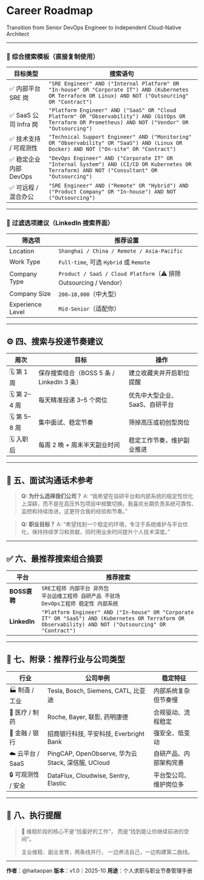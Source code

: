 # Career Roadmap

Transition from Senior DevOps Engineer to Independent Cloud-Native Architect

---

### 🔹 综合搜索模板（直接复制使用）

| 目标类型 | 搜索语句 |
|-----------|-----------|
| ✅ 内部平台 SRE 岗 | `"SRE Engineer" AND ("Internal Platform" OR "In-house" OR "Corporate IT") AND (Kubernetes OR Terraform OR Linux) AND NOT ("Outsourcing" OR "Contract")` |
| ✅ SaaS 公司 Infra 岗 | `"Platform Engineer" AND ("SaaS" OR "Cloud Platform" OR "Observability") AND (GitOps OR Terraform OR Prometheus) AND NOT ("Vendor" OR "Outsourcing")` |
| ✅ 技术支持 / 可观测性 | `"Technical Support Engineer" AND ("Monitoring" OR "Observability" OR "SaaS") AND (Linux OR Docker) AND NOT ("On-site" OR "Contract")` |
| ✅ 稳定企业内部 DevOps | `"DevOps Engineer" AND ("Corporate IT" OR "Internal System") AND (CI/CD OR Kubernetes OR Terraform) AND NOT ("Consultant" OR "Outsourcing")` |
| ✅ 可远程 / 混合办公 | `"SRE Engineer" AND ("Remote" OR "Hybrid") AND ("Product Company" OR "In-house") AND NOT ("Outsourcing")` |

---

### 🔹 过滤选项建议（LinkedIn 搜索界面）
| 筛选项 | 推荐设置 |
|---------|----------|
| Location | `Shanghai / China / Remote / Asia-Pacific` |
| Work Type | `Full-time`, 可选 `Hybrid` 或 `Remote` |
| Company Type | `Product / SaaS / Cloud Platform`（⚠️ 排除 Outsourcing / Vendor） |
| Company Size | `200–10,000`（中大型） |
| Experience Level | `Mid-Senior`（适配你） |

---

## ⚙️ 四、搜索与投递节奏建议

| 周次 | 目标 | 操作 |
|------|------|------|
| 🗓️ 第 1 周 | 保存搜索组合（BOSS 5 条 / LinkedIn 3 条） | 建立收藏夹并开启职位提醒 |
| 🗓️ 第 2–4 周 | 每天精准投递 3–5 个岗位 | 优先中大型企业、SaaS、自研平台 |
| 🗓️ 第 5–8 周 | 集中面试、稳定节奏 | 筛掉高压或初创型岗位 |
| 🗓️ 入职后 | 每周 2 晚 + 周末半天副业时间 | 稳定工作节奏，维护副业推进 |

---

## 🧩 五、面试沟通话术参考

> **Q: 为什么选择我们公司？**
> A: “我希望在自研平台和内部系统的稳定性优化上深耕，而不是在高压外包项目中频繁切换。我喜欢长期负责系统可靠性、监控和持续改进，这更符合我的经验和节奏。”

> **Q: 职业目标？**
> A: “希望找到一个稳定的环境，专注于系统维护与平台优化，保持持续学习和贡献，同时用业余时间提升个人技术深度。”

---

## ✅ 六、最推荐搜索组合摘要

| 平台 | 推荐搜索 |
|-------|----------|
| **BOSS直聘** | `SRE工程师 内部平台 非外包`<br>`平台运维工程师 自研产品 不驻场`<br>`DevOps工程师 稳定性 内部系统` |
| **LinkedIn** | `"Platform Engineer" AND ("In-house" OR "Corporate IT" OR "SaaS") AND (Kubernetes OR Terraform OR Observability) AND NOT ("Outsourcing" OR "Contract")` |

---

## 🧱 七、附录：推荐行业与公司类型

| 行业 | 公司举例 | 稳定特征 |
|------|------------|-----------|
| 🏭 制造 / 工业 | Tesla, Bosch, Siemens, CATL, 比亚迪 | 内部系统复杂但节奏慢 |
| 🏥 医疗 / 制药 | Roche, Bayer, 联影, 药明康德 | 合规驱动、流程稳定 |
| 🏦 金融 / 银行 | 招商银行科技, 平安科技, Everbright Bank | 强安全、低变动 |
| ☁️ 云平台 / SaaS | PingCAP, OpenObserve, 华为云Stack, 深信服, UCloud | 自研产品、内部架构完善 |
| 🔒 可观测性 / 安全 | DataFlux, Cloudwise, Sentry, Elastic | 平台型公司、维护岗位多 |

---

## 🌱 八、执行提醒

> 🧩 维稳阶段的核心不是“找最好的工作”，
> 而是“找到能让你继续前进的空间”。
>
> 主业维稳、副业发育，两条线并行，
> 一边养活自己，一边构建第二曲线。

---

**作者**：@haitaopan
**版本**：v1.0｜2025-10
**用途**：个人求职与职业节奏管理手册
